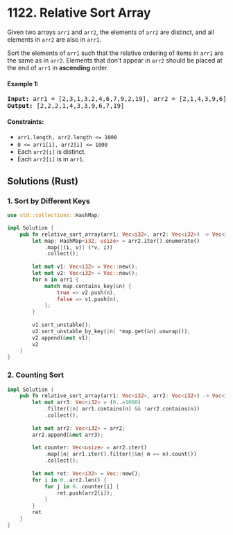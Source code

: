 # 1122. Relative Sort Array
Given two arrays ```arr1``` and ```arr2```, the elements of ```arr2``` are distinct, and all elements in ```arr2``` are also in ```arr1```.

Sort the elements of ```arr1``` such that the relative ordering of items in ```arr1``` are the same as in ```arr2```.  Elements that don't appear in ```arr2``` should be placed at the end of ```arr1``` in **ascending** order.

#### Example 1:
<pre>
<strong>Input:</strong> arr1 = [2,3,1,3,2,4,6,7,9,2,19], arr2 = [2,1,4,3,9,6]
<strong>Output:</strong> [2,2,2,1,4,3,3,9,6,7,19]
</pre>

#### Constraints:
* ```arr1.length, arr2.length <= 1000```
* ```0 <= arr1[i], arr2[i] <= 1000```
* Each ```arr2[i]``` is distinct.
* Each ```arr2[i]``` is in ```arr1```.

## Solutions (Rust)

### 1. Sort by Different Keys
```Rust
use std::collections::HashMap;

impl Solution {
    pub fn relative_sort_array(arr1: Vec<i32>, arr2: Vec<i32>) -> Vec<i32> {
        let map: HashMap<i32, usize> = arr2.iter().enumerate()
            .map(|(i, v)| (*v, i))
            .collect();
 
        let mut v1: Vec<i32> = Vec::new();
        let mut v2: Vec<i32> = Vec::new();
        for n in arr1 {
            match map.contains_key(&n) {
                true => v2.push(n),
                false => v1.push(n),
            };
        }
 
        v1.sort_unstable();
        v2.sort_unstable_by_key(|n| *map.get(&n).unwrap());
        v2.append(&mut v1);
        v2
    }
}
```

### 2. Counting Sort
```Rust
impl Solution {
    pub fn relative_sort_array(arr1: Vec<i32>, arr2: Vec<i32>) -> Vec<i32> {
        let mut arr3: Vec<i32> = (0..=1000)
            .filter(|n| arr1.contains(n) && !arr2.contains(n))
            .collect();
 
        let mut arr2: Vec<i32> = arr2;
        arr2.append(&mut arr3);
 
        let counter: Vec<usize> = arr2.iter()
            .map(|n| arr1.iter().filter(|&m| m == n).count())
            .collect();
 
        let mut ret: Vec<i32> = Vec::new();
        for i in 0..arr2.len() {
            for j in 0..counter[i] {
                ret.push(arr2[i]);
            }
        }
        ret
    }
}
```
